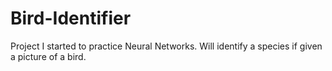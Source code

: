 # Bird-Identifier
Project I started to practice Neural Networks. Will identify a species if given a picture of a bird.
